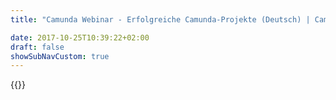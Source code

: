 ```yaml
---
title: "Camunda Webinar - Erfolgreiche Camunda-Projekte (Deutsch) | Camunda BPM"

date: 2017-10-25T10:39:22+02:00
draft: false
showSubNavCustom: true
---
```

{{<webinar-single
title="Erfolgreiche Camunda-Projekte (Deutsch)"
image=""
language="de"
hubspotid="e22d196e-9d2d-4ec4-88ea-7f0b6e483bd9"
description="__Was Sie erwartet__<br>Sie kennen Camunda BPM bereits und stehen entweder kurz vor dem Start Ihres Projektes, oder sind bereits mittendrin.<br><br>In diesem Webinar sprechen wir über<br><br>Camunda-Projektziele und -setups<br>Typische Stolperfallen und wie man sie in allen Projektphasen vermeidet:<br>Vorbereitung und Kick-off<br>Design und Implementierung<br>Go-Live und Technischer Betrieb<br>Kontinuierliche Verbesserung<br>Den Mehrwert der Camunda Enterprise Subscription<br><br>Das Webinar richtet sich insbesondere an Enterprise Architects, IT-Projektleiter und Manager in der Softwareentwicklung."
recordinglink="0"
embedlink=""
datetime="2019-06-04T10:00+03:00"
datetimeend="2019-06-04T11:00+03:00"
gotowebinarwebinarkey=""
image="">}}